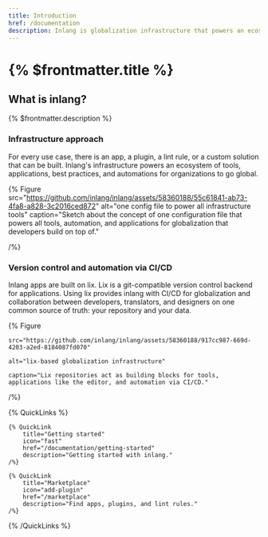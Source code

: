 ```yaml
---
title: Introduction
href: /documentation
description: Inlang is globalization infrastructure that powers an ecosystem of apps, plugins, and solutions that make globalization simple.
---
```


# {% $frontmatter.title %}

## What is inlang?

{% $frontmatter.description %}

<!-- TODO illustration of inlang ecosystem -->

### Infrastructure approach

For every use case, there is an app, a plugin, a lint rule, or a custom solution that can be built. Inlang's infrastructure powers an ecosystem of tools, applications, best practices, and automations for organizations to go global.

{% Figure
src="https://github.com/inlang/inlang/assets/58360188/55c61841-ab73-4fa8-a828-3c2016ced872"
alt="one config file to power all infrastructure tools"
caption="Sketch about the concept of one configuration file that powers all tools, automation, and applications for globalization that developers build on top of."

/%}

### Version control and automation via CI/CD

Inlang apps are built on lix. Lix is a git-compatible version control backend for applications. Using lix provides inlang with CI/CD for globalization and collaboration between developers, translators, and designers on one common source of truth: your repository and your data.

{% Figure

    src="https://github.com/inlang/inlang/assets/58360188/917cc987-669d-4203-a2ed-8184087fd070"

    alt="lix-based globalization infrastructure"

    caption="Lix repositories act as building blocks for tools, applications like the editor, and automation via CI/CD."

/%}

{% QuickLinks %}

    {% QuickLink
        title="Getting started"
        icon="fast"
        href="/documentation/getting-started"
        description="Getting started with inlang."
    /%}

    {% QuickLink
        title="Marketplace"
        icon="add-plugin"
        href="/marketplace"
        description="Find apps, plugins, and lint rules."
    /%}

{% /QuickLinks %}